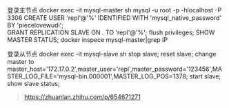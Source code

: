 

登录主节点
docker exec -it mysql-master sh
mysql -u root -p -hlocalhost -P 3306
CREATE USER 'repl'@'%' IDENTIFIED WITH 'mysql_native_password' BY 'piecelovewudi';  
GRANT REPLICATION SLAVE ON *.* TO 'repl'@'%'; 
flush privileges;
SHOW MASTER STATUS;
docker inspece mysql-master|grep IP

登录从节点
docker exec -it mysql-slave sh
stop slave;
reset slave;
change master to master_host='172.17.0.2',master_user='repl',master_password='123456',MASTER_LOG_FILE='mysql-bin.000001',MASTER_LOG_POS=1378;
start slave;
show slave status;

>https://zhuanlan.zhihu.com/p/654671271


